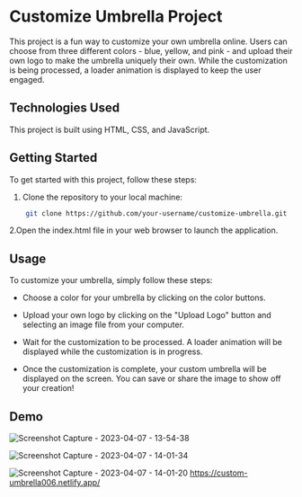 # Customize Umbrella Project

This project is a fun way to customize your own umbrella online. Users can choose from three different colors - blue, yellow, and pink - and upload their own logo to make the umbrella uniquely their own. While the customization is being processed, a loader animation is displayed to keep the user engaged.

## Technologies Used

This project is built using HTML, CSS, and JavaScript.

## Getting Started

To get started with this project, follow these steps:

1. Clone the repository to your local machine:

```bash
    git clone https://github.com/your-username/customize-umbrella.git
```

2.Open the index.html file in your web browser to launch the application.

## Usage

To customize your umbrella, simply follow these steps:

- Choose a color for your umbrella by clicking on the color buttons.

- Upload your own logo by clicking on the "Upload Logo" button and selecting an image file from your computer.

- Wait for the customization to be processed. A loader animation will be displayed while the customization is in progress.

- Once the customization is complete, your custom umbrella will be displayed on the screen. You can save or share the image to show off your creation!

## Demo
![Screenshot Capture - 2023-04-07 - 13-54-38](https://user-images.githubusercontent.com/115978151/230578737-7c4f7b69-63ba-4b40-b6fe-78d07432355b.png)

![Screenshot Capture - 2023-04-07 - 14-01-34](https://user-images.githubusercontent.com/115978151/230578764-a3112bea-6dca-4084-a923-ac22d6133bc2.png)

![Screenshot Capture - 2023-04-07 - 14-01-20](https://user-images.githubusercontent.com/115978151/230578509-3c620506-b43b-4d89-b5ac-5cfa79a41f4b.png)
https://custom-umbrella006.netlify.app/
